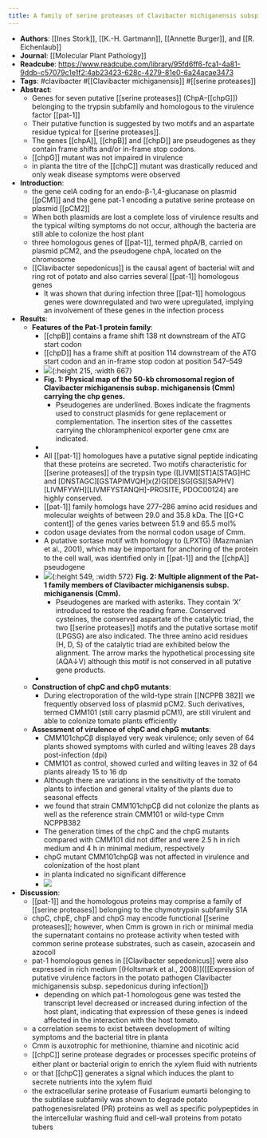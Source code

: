 ```yaml
---
title: A family of serine proteases of Clavibacter michiganensis subsp. michiganensis: chpC plays a role in colonization of the host plant tomato
---
```


- **Authors**: [[Ines Stork]], [[K.-H. Gartmann]], [[Annette Burger]], and [[R. Eichenlaub]]
- **Journal**: [[Molecular Plant Pathology]]
- **Readcube**: https://www.readcube.com/library/95fd6ff6-fca1-4a81-9ddb-c57079c1e1f2:4ab23423-628c-4279-81e0-6a24acae3473
- **Tags**: #clavibacter #[[Clavibacter michiganensis]] #[[serine proteases]]
- **Abstract**:
	- Genes for seven putative [[serine proteases]] (ChpA–[[chpG]]) belonging to the 
	  trypsin subfamily and homologous to the virulence factor [[pat-1]]
	- Their putative function is suggested by two motifs and an aspartate residue typical for [[serine proteases]].
	- The genes [[chpA]], [[chpB]] and [[chpD]] are pseudogenes as they contain frame shifts and/or in-frame stop codons.
	- [[chpG]] mutant was not impaired in virulence
	- in planta the titre of the [[chpC]] mutant was drastically reduced and only weak disease symptoms were observed
- **Introduction**:
	- the gene celA coding for an endo-β-1,4-glucanase on plasmid [[pCM1]] and the gene pat-1 encoding a putative serine protease on plasmid [[pCM2]]
	- When both plasmids are lost a complete loss of virulence results and the typical wilting symptoms do not occur, although the bacteria are still able to colonize the host plant
	- three homologous genes of [[pat-1]], termed phpA/B, carried on plasmid pCM2, and the pseudogene chpA, located on the chromosome
	- [[Clavibacter sepedonicus]] is the causal agent of bacterial wilt and ring rot of potato and also carries several [[pat-1]] homologous genes
		- It was shown that during infection three [[pat-1]] homologous genes were downregulated and two were upregulated, implying an involvement of these genes in the infection process
- **Results**:
	- **Features of the Pat-1 protein family**:
		- [[chpB]] contains a frame shift 138 nt downstream of the ATG start codon
		- [[chpD]] has a frame shift at position 114 downstream of the ATG start codon and an in-frame stop codon at position 547–549
		- ![](https://firebasestorage.googleapis.com/v0/b/firescript-577a2.appspot.com/o/imgs%2Fapp%2FQualifying_Exam%2FtBWnUh8liS.png?alt=media&token=de8cc65b-9a79-4f91-8c60-aabcaeb8d9b9){:height 215, :width 667}
		- **Fig. 1: Physical map of the 50-kb chromosomal region of Clavibacter michiganensis subsp. michiganensis (Cmm) carrying the chp genes.**
			- Pseudogenes are underlined. Boxes indicate the fragments used to construct plasmids for gene replacement or complementation. The insertion sites of the cassettes carrying the chloramphenicol exporter gene cmx are indicated.
		-
		- All [[pat-1]] homologues have a putative signal peptide indicating that these proteins are secreted. Two motifs characteristic for [[serine proteases]] of the trypsin type ([LIVM][ST]A[STAG]HC and [DNSTAGC][GSTAPIMVQH]x(2)G[DE]SG[GS][SAPHV][LIVMFYWH][LIVMFYSTANQH]-PROSITE, PDOC00124) are highly conserved.
		- [[pat-1]] family homologs have 277–286 amino acid residues and molecular weights of between 29.0 and 35.8 kDa. The [[G+C content]] of the genes varies between 51.9 and 65.5 mol%
		- codon usage deviates from the normal codon usage of Cmm.
		- A putative sortase motif with homology to (LPXTG) (Mazmanian et al., 2001), which may be important for anchoring of the protein to the cell wall, was identiﬁed only in [[pat-1]] and the [[chpA]] pseudogene
		- ![](https://firebasestorage.googleapis.com/v0/b/firescript-577a2.appspot.com/o/imgs%2Fapp%2FQualifying_Exam%2FL7BLH2SE_v.png?alt=media&token=a1716953-9e6c-4c87-9419-3d5341713ec0){:height 549, :width 572}
		  **Fig. 2: Multiple alignment of the Pat-1 family members of Clavibacter 
		  michiganensis subsp. michiganensis (Cmm).**
			- Pseudogenes are marked with asteriks. They contain ‘X’ introduced to restore the reading frame. Conserved cysteines, the conserved aspartate of the catalytic triad, the two [[serine proteases]] motifs and the putative sortase motif (LPGSG) are also indicated. The three amino acid residues (H, D, S) of the catalytic triad are exhibited below the alignment. The arrow marks the hypothetical processing site (AQA↓V) although this motif is not conserved in all putative gene products.
		-
	- **Construction of chpC and chpG mutants**:
		- During electroporation of the wild-type strain [[NCPPB  382]] we frequently 
		  observed loss of plasmid pCM2. Such derivatives, termed CMM101 (still carry plasmid pCM1), are still virulent and able to colonize tomato plants efficiently
	- **Assessment of virulence of chpC and chpG mutants**:
		- CMM101chpCβ displayed very weak virulence; only seven of 64 plants showed symptoms with curled and wilting leaves 28 days post-infection (dpi)
		- CMM101 as control, showed curled and wilting leaves in 32 of 64 plants already 15 to 16 dp
		- Although there are variations in the sensitivity of the tomato plants to infection and general vitality of the plants due to seasonal effects
		- we found that strain CMM101chpCβ did not colonize the plants as well as the reference strain CMM101 or wild-type Cmm NCPPB382
		- The generation times of the chpC and the chpG mutants compared  with 
		  CMM101 did not differ and were 2.5 h in rich medium and 4 h in minimal 
		  medium, respectively
		- chpG mutant CMM101chpGβ was not affected in virulence and colonization of the host plant
		- in planta indicated no signiﬁcant difference
		- ![](https://firebasestorage.googleapis.com/v0/b/firescript-577a2.appspot.com/o/imgs%2Fapp%2FQualifying_Exam%2FyAiQvGKJiE.png?alt=media&token=9131a337-d1d9-4591-9963-98b8c46292af)
- **Discussion**:
	- [[pat-1]] and the homologous proteins may comprise a family of [[serine proteases]] belonging to the chymotrypsin subfamily S1A
	- chpC, chpE, chpF and chpG may encode functional [[serine proteases]]; however, when Cmm is grown in rich or minimal media the supernatant contains no protease activity when tested with common serine protease substrates, such as casein, azocasein and azocoll
	- pat-1 homologous genes in [[Clavibacter sepedonicus]] were also expressed in rich medium [(Holtsmark et al., 2008)]([[Expression of putative virulence factors in the potato pathogen Clavibacter michiganensis subsp. sepedonicus during infection]])
		- depending on which pat-1 homologous gene was tested the transcript level
		   decreased or increased during infection of the host plant, indicating 
		  that expression of these genes is indeed affected in the interaction 
		  with the host tomato.
	- a correlation seems to exist between development of wilting symptoms and the bacterial titre in planta
	- Cmm is auxotrophic for methionine, thiamine and nicotinic acid
	- [[chpC]] serine protease degrades or processes speciﬁc proteins of either 
	  plant or bacterial origin to enrich the xylem ﬂuid with nutrients
	- or that [[chpC]] generates a signal which induces the plant to secrete nutrients into the xylem ﬂuid
	- the extracellular serine protease of Fusarium eumartii belonging to the subtilase subfamily was shown to degrade potato pathogenesisrelated (PR) proteins as well as speciﬁc polypeptides in the intercellular washing ﬂuid and cell-wall proteins from potato tubers